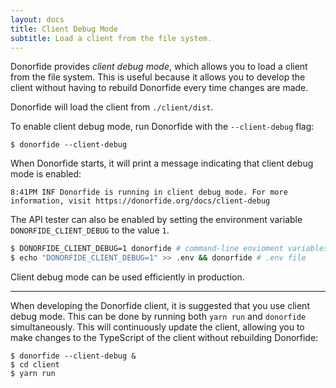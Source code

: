 ```yaml
---
layout: docs
title: Client Debug Mode
subtitle: Load a client from the file system.
---
```


Donorfide provides _client debug mode_, which allows you to load a client from the file system. This is useful because it allows you to develop the client without having to rebuild Donorfide every time changes are made.

Donorfide will load the client from `./client/dist`.

To enable client debug mode, run Donorfide with the `--client-debug` flag:

```shell
$ donorfide --client-debug
```

When Donorfide starts, it will print a message indicating that client debug mode is enabled:

```
8:41PM INF Donorfide is running in client debug mode. For more information, visit https://donorfide.org/docs/client-debug
```

The API tester can also be enabled by setting the environment variable `DONORFIDE_CLIENT_DEBUG` to the value `1`.
```bash
$ DONORFIDE_CLIENT_DEBUG=1 donorfide # command-line envioment variables
$ echo "DONORFIDE_CLIENT_DEBUG=1" >> .env && donorfide # .env file
```

Client debug mode can be used efficiently in production.

---

When developing the Donorfide client, it is suggested that you use client debug mode. This can be done by running both `yarn run` and `donorfide` simultaneously. This will continuously update the client, allowing you to make changes to the TypeScript of the client without rebuilding Donorfide:

```shell
$ donorfide --client-debug &
$ cd client
$ yarn run
```